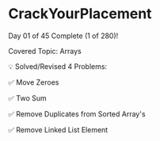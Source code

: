 # CrackYourPlacement

Day 01 of 45 Complete (1 of 280)!

Covered Topic: Arrays

💡 Solved/Revised 4 Problems:

✅ Move Zeroes

✅ Two Sum

✅ Remove Duplicates from Sorted Array's 

✅ Remove Linked List Element
